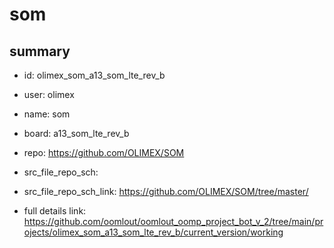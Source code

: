 # som
 
## summary 
* id: olimex_som_a13_som_lte_rev_b
* user: olimex
* name: som
* board: a13_som_lte_rev_b
* repo: https://github.com/OLIMEX/SOM



* src_file_repo_sch: 
* src_file_repo_sch_link: https://github.com/OLIMEX/SOM/tree/master/
* full details link: https://github.com/oomlout/oomlout_oomp_project_bot_v_2/tree/main/projects/olimex_som_a13_som_lte_rev_b/current_version/working  







